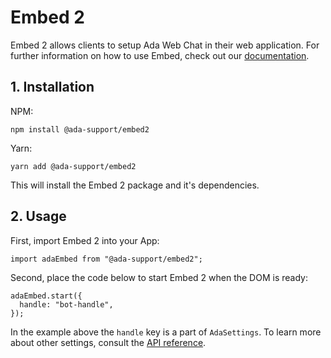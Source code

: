 # Embed 2

Embed 2 allows clients to setup Ada Web Chat in their web application. For further information on how to use Embed, check out our [documentation](https://developers.ada.cx/reference/add-chat-to-website).

## 1. Installation

NPM:

```
npm install @ada-support/embed2
```

Yarn:

```
yarn add @ada-support/embed2
```

This will install the Embed 2 package and it's dependencies.

## 2. Usage

First, import Embed 2 into your App:

```
import adaEmbed from "@ada-support/embed2";
```

Second, place the code below to start Embed 2 when the DOM is ready:

```
adaEmbed.start({
  handle: "bot-handle",
});
```

In the example above the `handle` key is a part of `AdaSettings`. To learn more about other settings, consult the [API reference](https://developers.ada.cx/reference/embed2-reference).
